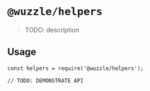 # `@wuzzle/helpers`

> TODO: description

## Usage

```
const helpers = require('@wuzzle/helpers');

// TODO: DEMONSTRATE API
```
